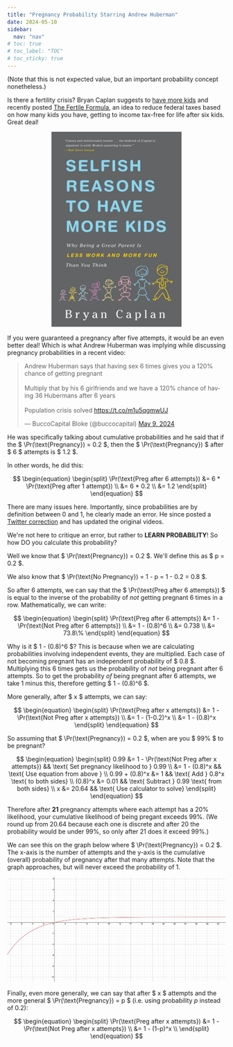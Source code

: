 ```yaml
---
title: "Pregnancy Probability Starring Andrew Huberman"
date: 2024-05-10
sidebar:
  nav: "nav"
# toc: true
# toc_label: "TOC"
# toc_sticky: true
---
```

(Note that this is not expected value, but an important probability concept nonetheless.)

Is there a fertility crisis? Bryan Caplan suggests to [have more kids](https://www.amazon.com/Selfish-Reasons-Have-More-Kids/dp/0465028616) and recently posted [The Fertile Formula](https://www.betonit.ai/p/how-much-would-this-raise-fertility), an idea to reduce federal taxes based on how many kids you have, getting to income tax-free for life after six kids. Great deal! 

<p align="center">
<a href="https://www.amazon.com/Selfish-Reasons-Have-More-Kids/dp/0465028616"><img src="../assets/misc/bryancaplan.jpg" alt="Bryan Caplan Selfish Reasons to Have More Kids" width="300"/></a></p>

If you were guaranteed a pregnancy after five attempts, it would be an even better deal! Which is what Andrew Huberman was implying while discussing pregnancy probabilities in a recent video: 

<blockquote class="twitter-tweet" data-media-max-width="560"><p lang="en" dir="ltr">Andrew Huberman says that having sex 6 times gives you a 120% chance of getting pregnant<br><br>Multiply that by his 6 girlfriends and we have a 120% chance of having 36 Hubermans after 6 years<br><br>Population crisis solved <a href="https://t.co/m1u5qgmwUJ">https://t.co/m1u5qgmwUJ</a></p>&mdash; BuccoCapital Bloke (@buccocapital) <a href="https://twitter.com/buccocapital/status/1788575303889035600?ref_src=twsrc%5Etfw">May 9, 2024</a></blockquote> <script async src="https://platform.twitter.com/widgets.js" charset="utf-8"></script>

He was specifically talking about cumulative probabilities and he said that if the 
$ \Pr(\text{Pregnancy}) = 0.2 $, then the $ \Pr(\text{Pregnancy}) $ after $ 6 $ attempts is $ 1.2 $. 

In other words, he did this: 

$$
\begin{equation}
\begin{split}
\Pr(\text{Preg after 6 attempts}) &= 6 * \Pr(\text{Preg after 1 attempt}) \\
  &= 6 * 0.2 \\
  &= 1.2
\end{split}
\end{equation}
$$

There are many issues here. Importantly, since probabilities are by definition between $0$ and $1$, he clearly made an error. He since posted a [Twitter correction](https://twitter.com/hubermanlab/status/1788964558758965281) and has updated the original videos. 

We're not here to critique an error, but rather to **LEARN PROBABILITY**! So how DO you calculate this probability? 

Well we know that $ \Pr(\text{Pregnancy}) = 0.2 $. We'll define this as $ p = 0.2 $. 

We also know that $ \Pr(\text{No Pregnancy}) = 1 - p = 1 - 0.2 = 0.8 $. 

So after 6 attempts, we can say that the $ \Pr(\text{Preg after 6 attempts}) $ is equal to the inverse of the probability of *not* getting pregnant 6 times in a row. Mathematically, we can write: 

$$
\begin{equation}
\begin{split}
\Pr(\text{Preg after 6 attempts}) &= 1 - \Pr(\text{Not Preg after 6 attempts}) \\
  &= 1 - (0.8)^6 \\
  &= 0.738 \\
  &= 73.8\%
\end{split}
\end{equation}
$$

Why is it $ 1 - (0.8)^6 $? This is because when we are calculating probabilities involving independent events, they are multiplied. Each case of not becoming pregnant has an independent probability of $ 0.8 $. Multiplying this 6 times gets us the probability of *not* being pregnant after 6 attempts. So to get the probability *of* being pregnant after 6 attempts, we take 1 minus this, therefore getting $ 1 - (0.8)^6 $. 

More generally, after $ x $ attempts, we can say:

$$
\begin{equation}
\begin{split}
\Pr(\text{Preg after x attempts}) &= 1 - \Pr(\text{Not Preg after x attempts}) \\
  &= 1 - (1-0.2)^x \\
  &= 1 - (0.8)^x
\end{split}
\end{equation}
$$

So assuming that $ \Pr(\text{Pregnancy}) = 0.2 $, when are you $ 99\% $ to be pregnant? 

$$
\begin{equation}
\begin{split}
 0.99 &= 1 - \Pr(\text{Not Preg after x attempts}) && \text{ Set pregnancy likelihood to } 0.99 \\
      &= 1 - (0.8)^x && \text{ Use equation from above } \\
  0.99 + (0.8)^x &= 1 && \text{ Add } 0.8^x \text{ to both sides} \\
  (0.8)^x &= 0.01 && \text{ Subtract } 0.99 \text{ from both sides} \\
  x &= 20.64 && \text{ Use calculator to solve}
\end{split}
\end{equation}
$$

Therefore after **21** pregnancy attempts where each attempt has a 20% likelihood, your cumulative likelihood of being pregant exceeds 99%. (We round up from 20.64 because each one is discrete and after 20 the probability would be under 99%, so only after 21 does it exceed 99%.)

We can see this on the graph below where $ \Pr(\text{Pregnancy}) = 0.2 $. The x-axis is the number of attempts and the y-axis is the cumulative (overall) probability of pregnancy after that many attempts. Note that the graph approaches, but will never exceed the probability of 1. 

![Pregnancy graph with p = 0.2](../assets/misc/preggraph.png)

Finally, even more generally, we can say that after $ x $ attempts and the more general $ \Pr(\text{Pregnancy}) = p $ (i.e. using probability $p$ instead of $0.2$): 

$$
\begin{equation}
\begin{split}
\Pr(\text{Preg after x attempts}) &= 1 - \Pr(\text{Not Preg after x attempts}) \\
  &= 1 - (1-p)^x \\
\end{split}
\end{equation}
$$